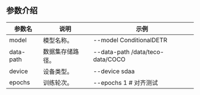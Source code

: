## 参数介绍

参数名 | 说明 | 示例
-----------------|-----------------|-----------------
model |模型名称。 | --model ConditionalDETR
data-path |数据集存储路径。 | --data-path /data/teco-data/COCO
device|设备类型。|--device sdaa
epochs| 训练轮次。 | --epochs 1 # 对齐测试